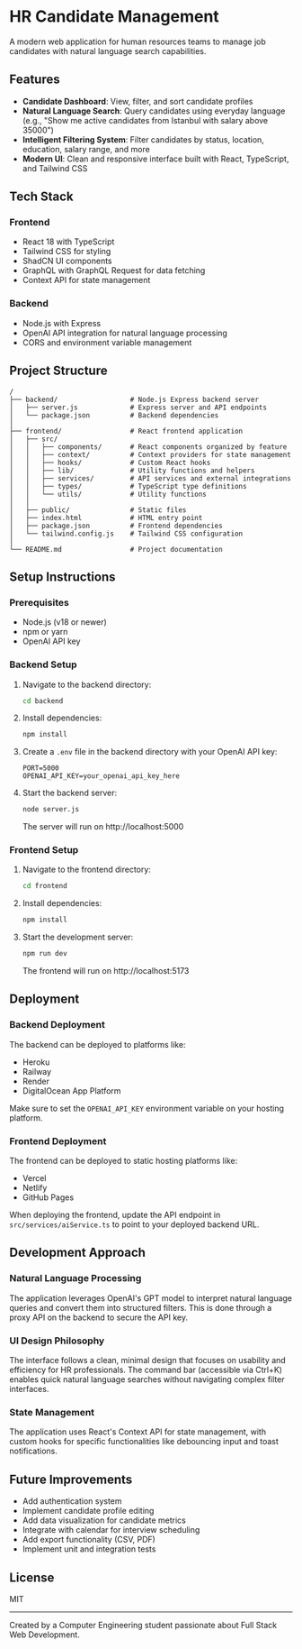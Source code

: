 # HR Candidate Management

A modern web application for human resources teams to manage job candidates with natural language search capabilities.

## Features

- **Candidate Dashboard**: View, filter, and sort candidate profiles
- **Natural Language Search**: Query candidates using everyday language (e.g., "Show me active candidates from Istanbul with salary above 35000")
- **Intelligent Filtering System**: Filter candidates by status, location, education, salary range, and more
- **Modern UI**: Clean and responsive interface built with React, TypeScript, and Tailwind CSS

## Tech Stack

### Frontend
- React 18 with TypeScript
- Tailwind CSS for styling
- ShadCN UI components
- GraphQL with GraphQL Request for data fetching
- Context API for state management

### Backend
- Node.js with Express
- OpenAI API integration for natural language processing
- CORS and environment variable management

## Project Structure

```
/
├── backend/                  # Node.js Express backend server
│   ├── server.js             # Express server and API endpoints
│   └── package.json          # Backend dependencies
│
├── frontend/                 # React frontend application
│   ├── src/
│   │   ├── components/       # React components organized by feature
│   │   ├── context/          # Context providers for state management
│   │   ├── hooks/            # Custom React hooks
│   │   ├── lib/              # Utility functions and helpers
│   │   ├── services/         # API services and external integrations
│   │   ├── types/            # TypeScript type definitions
│   │   └── utils/            # Utility functions
│   │
│   ├── public/               # Static files
│   ├── index.html            # HTML entry point
│   ├── package.json          # Frontend dependencies
│   └── tailwind.config.js    # Tailwind CSS configuration
│
└── README.md                 # Project documentation
```

## Setup Instructions

### Prerequisites
- Node.js (v18 or newer)
- npm or yarn
- OpenAI API key

### Backend Setup
1. Navigate to the backend directory:
   ```bash
   cd backend
   ```

2. Install dependencies:
   ```bash
   npm install
   ```

3. Create a `.env` file in the backend directory with your OpenAI API key:
   ```
   PORT=5000
   OPENAI_API_KEY=your_openai_api_key_here
   ```

4. Start the backend server:
   ```bash
   node server.js
   ```
   The server will run on http://localhost:5000

### Frontend Setup
1. Navigate to the frontend directory:
   ```bash
   cd frontend
   ```

2. Install dependencies:
   ```bash
   npm install
   ```

3. Start the development server:
   ```bash
   npm run dev
   ```
   The frontend will run on http://localhost:5173

## Deployment

### Backend Deployment
The backend can be deployed to platforms like:
- Heroku
- Railway
- Render
- DigitalOcean App Platform

Make sure to set the `OPENAI_API_KEY` environment variable on your hosting platform.

### Frontend Deployment
The frontend can be deployed to static hosting platforms like:
- Vercel
- Netlify
- GitHub Pages

When deploying the frontend, update the API endpoint in `src/services/aiService.ts` to point to your deployed backend URL.

## Development Approach

### Natural Language Processing
The application leverages OpenAI's GPT model to interpret natural language queries and convert them into structured filters. This is done through a proxy API on the backend to secure the API key.

### UI Design Philosophy
The interface follows a clean, minimal design that focuses on usability and efficiency for HR professionals. The command bar (accessible via Ctrl+K) enables quick natural language searches without navigating complex filter interfaces.

### State Management
The application uses React's Context API for state management, with custom hooks for specific functionalities like debouncing input and toast notifications.

## Future Improvements
- Add authentication system
- Implement candidate profile editing
- Add data visualization for candidate metrics
- Integrate with calendar for interview scheduling
- Add export functionality (CSV, PDF)
- Implement unit and integration tests

## License
MIT

---

Created by a Computer Engineering student passionate about Full Stack Web Development.